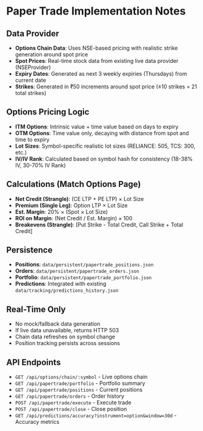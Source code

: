 
# Paper Trade Implementation Notes

## Data Provider
- **Options Chain Data**: Uses NSE-based pricing with realistic strike generation around spot price
- **Spot Prices**: Real-time stock data from existing live data provider (NSEProvider)
- **Expiry Dates**: Generated as next 3 weekly expiries (Thursdays) from current date
- **Strikes**: Generated in ₹50 increments around spot price (±10 strikes = 21 total strikes)

## Options Pricing Logic
- **ITM Options**: Intrinsic value + time value based on days to expiry
- **OTM Options**: Time value only, decaying with distance from spot and time to expiry
- **Lot Sizes**: Symbol-specific realistic lot sizes (RELIANCE: 505, TCS: 300, etc.)
- **IV/IV Rank**: Calculated based on symbol hash for consistency (18-38% IV, 30-70% IV Rank)

## Calculations (Match Options Page)
- **Net Credit (Strangle)**: (CE LTP + PE LTP) × Lot Size
- **Premium (Single Leg)**: Option LTP × Lot Size  
- **Est. Margin**: 20% × (Spot × Lot Size)
- **ROI on Margin**: (Net Credit / Est. Margin) × 100
- **Breakevens (Strangle)**: [Put Strike - Total Credit, Call Strike + Total Credit]

## Persistence
- **Positions**: `data/persistent/papertrade_positions.json`
- **Orders**: `data/persistent/papertrade_orders.json`
- **Portfolio**: `data/persistent/papertrade_portfolio.json`
- **Predictions**: Integrated with existing `data/tracking/predictions_history.json`

## Real-Time Only
- No mock/fallback data generation
- If live data unavailable, returns HTTP 503
- Chain data refreshes on symbol change
- Position tracking persists across sessions

## API Endpoints
- `GET /api/options/chain/:symbol` - Live options chain
- `GET /api/papertrade/portfolio` - Portfolio summary
- `GET /api/papertrade/positions` - Current positions
- `GET /api/papertrade/orders` - Order history
- `POST /api/papertrade/execute` - Execute trade
- `POST /api/papertrade/close` - Close position
- `GET /api/predictions/accuracy?instrument=option&window=30d` - Accuracy metrics
